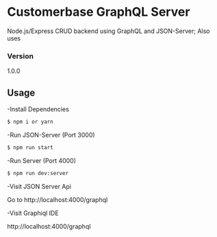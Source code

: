 # Customerbase GraphQL Server

Node.js/Express CRUD backend using GraphQL and JSON-Server;
Also uses 

### Version
1.0.0

## Usage

-Install Dependencies

```bash
$ npm i or yarn
```

-Run JSON-Server (Port 3000)

```bash
$ npm run start
```

-Run Server (Port 4000)

```bash
$ npm run dev:server
```

-Visit JSON Server Api

Go to http://localhost:4000/graphql


-Visit Graphiql IDE

http://localhost:4000/graphql